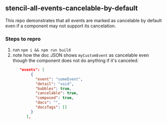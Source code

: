 ## stencil-all-events-cancelable-by-default

This repo demonstrates that all events are marked as cancelable by default even if a component may not support its cancelation.

### Steps to repro

1. run `npm i && npm run build`
2. note how the doc JSON shows `myCustomEvent` as cancelable even though the component does not do anything if it's canceled:
    ```json
       "events": [
            {
              "event": "someEvent",
              "detail": "void",
              "bubbles": true,
              "cancelable": true,
              "composed": true,
              "docs": "",
              "docsTags": []
            }
          ],
    ```